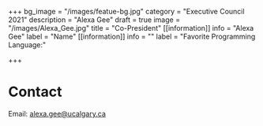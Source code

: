 +++
bg_image = "/images/featue-bg.jpg"
category = "Executive Council 2021"
description = "Alexa Gee"
draft = true
image = "/images/Alexa_Gee.jpg"
title = "Co-President"
[[information]]
info = "Alexa Gee"
label = "Name"
[[information]]
info = ""
label = "Favorite Programming Language:"

+++
# Contact

Email: alexa.gee@ucalgary.ca